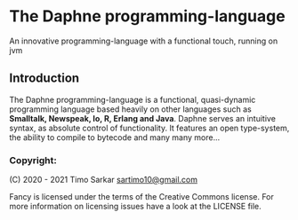 <!-- some badges up here -->

# The Daphne programming-language

An innovative programming-language with a functional touch, running on jvm

## Introduction 

The Daphne programming-language is a functional, quasi-dynamic programming language based heavily on other languages such as **Smalltalk,
Newspeak, Io, R, Erlang and Java**. Daphne serves an intuitive syntax, as absolute control of functionality. It features an open type-system, the ability to compile to bytecode and many many more...


### Copyright:

(C) 2020 - 2021 Timo Sarkar <sartimo10@gmail.com>

Fancy is licensed under the terms of the Creative Commons license. For more information on licensing issues have a look at the LICENSE file.
